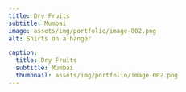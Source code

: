 ```yaml
---
title: Dry Fruits
subtitle: Mumbai
image: assets/img/portfolio/image-002.png
alt: Shirts on a hanger

caption:
  title: Dry Fruits
  subtitle: Mumbai
  thumbnail: assets/img/portfolio/image-002.png
---
```

<!-- Use this area to describe your project. **Markdown** supported. This entry (project1.md) uses links for the image sources. All other projects in the portfolio use local images. Both work just fine! Lorem ipsum dolor sit amet, consectetur adipisicing elit.  -->

<!-- {:.list-inline}
- Date: January 2017
- Client: Threads
- Category: Illustration -->

